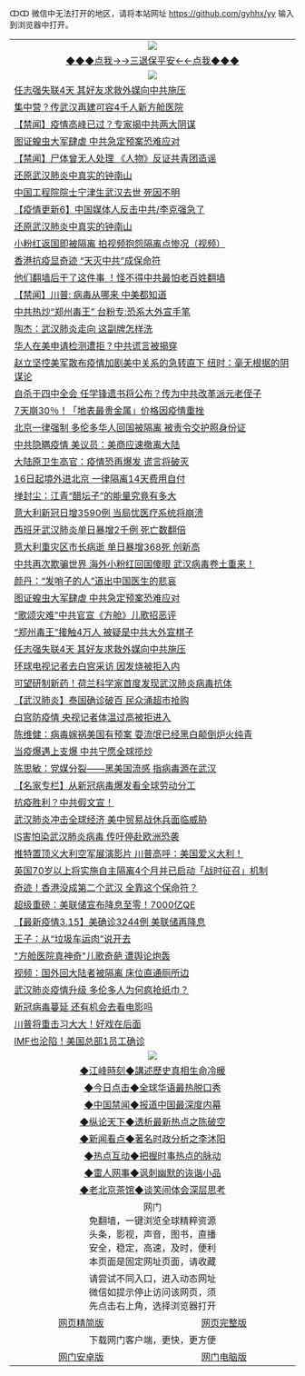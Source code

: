 ↀↀ 微信中无法打开的地区，请将本站网址 https://github.com/gyhhx/yy 输入到浏览器中打开。 

 <table>
  <tr>
    <td colspan="2" align=center><img src="https://github.com/gyhhx/image-upload/blob/master/3t%20(1).jpg"></td>
 </tr>
 <tr><td colspan="2" align="center"><a href="https://xfine.casa/oo.aspx?name=ogQuit&key=exgxucyqmkwgvwch&from=yy">◆◆◆点我→→三退保平安←←点我◆◆◆</a></td></tr>
  <tr>
    <td colspan="2" align=center><img src="https://cdn.jsdelivr.net/gh/gyoupiodf/im1/%E7%BD%91%E9%97%A8%E6%96%B0%E9%97%BB1.jpg"></td>
 </tr>
<tr><td colspan="2" align="left"><a href="https://xfine.casa/oo.aspx?name=c1143916&key=exgxucyqmkwgvwch&from=yy">任志强失联4天 其好友求救外媒向中共施压</a></td></tr>
<tr><td colspan="2" align="left"><a href="https://xfine.casa/oo.aspx?name=c1143909&key=exgxucyqmkwgvwch&from=yy">集中营？传武汉再建可容4千人新方舱医院</a></td></tr>
<tr><td colspan="2" align="left"><a href="https://xfine.casa/oo.aspx?name=c1143920&key=exgxucyqmkwgvwch&from=yy">【禁闻】疫情高峰已过？专家揭中共两大阴谋</a></td></tr>
<tr><td colspan="2" align="left"><a href="https://xfine.casa/oo.aspx?name=c1143907&key=exgxucyqmkwgvwch&from=yy">图证蝗虫大军肆虐 中共急定预案恐难应对</a></td></tr>
<tr><td colspan="2" align="left"><a href="https://xfine.casa/oo.aspx?name=c1143910&key=exgxucyqmkwgvwch&from=yy">【禁闻】尸体曾无人处理 《人物》反证共青团造谣</a></td></tr>
<tr><td colspan="2" align="left"><a href="https://xfine.casa/oo.aspx?name=c1143880&key=exgxucyqmkwgvwch&from=yy">还原武汉肺炎中真实的钟南山</a></td></tr>
<tr><td colspan="2" align="left"><a href="https://xfine.casa/oo.aspx?name=c1143915&key=exgxucyqmkwgvwch&from=yy">中国工程院院士宁津生武汉去世 死因不明</a></td></tr>
<tr><td colspan="2" align="left"><a href="https://xfine.casa/oo.aspx?name=c1141344&key=exgxucyqmkwgvwch&from=yy">【疫情更新6】中国媒体人反击中共/李克强急了</a></td></tr>
<tr><td colspan="2" align="left"><a href="https://xfine.casa/oo.aspx?name=c1143944&key=exgxucyqmkwgvwch&from=yy">还原武汉肺炎中真实的钟南山</a></td></tr>
<tr><td colspan="2" align="left"><a href="https://xfine.casa/oo.aspx?name=c1143922&key=exgxucyqmkwgvwch&from=yy">小粉红返国即被隔离 拍视频抱怨隔离点惨况（视频）</a></td></tr>
<tr><td colspan="2" align="left"><a href="https://xfine.casa/oo.aspx?name=c1143917&key=exgxucyqmkwgvwch&from=yy">香港抗疫显奇迹 “天灭中共”成保命符</a></td></tr>
<tr><td colspan="2" align="left"><a href="https://xfine.casa/oo.aspx?name=c1143943&key=exgxucyqmkwgvwch&from=yy">他们翻墙后干了这件事 ！怪不得中共最怕老百姓翻墙</a></td></tr>
<tr><td colspan="2" align="left"><a href="https://xfine.casa/oo.aspx?name=c1143923&key=exgxucyqmkwgvwch&from=yy">【禁闻】川普: 病毒从哪来 中美都知道</a></td></tr>
<tr><td colspan="2" align="left"><a href="https://xfine.casa/oo.aspx?name=c1143924&key=exgxucyqmkwgvwch&from=yy">中共热炒“郑州毒王” 台粉专:恐系大外宣手笔</a></td></tr>
<tr><td colspan="2" align="left"><a href="https://xfine.casa/oo.aspx?name=c1143932&key=exgxucyqmkwgvwch&from=yy">陶杰：武汉肺炎走向 这副牌怎样洗</a></td></tr>
<tr><td colspan="2" align="left"><a href="https://xfine.casa/oo.aspx?name=c1143926&key=exgxucyqmkwgvwch&from=yy">华人在美申请检测遭拒？中共谎言被揭穿</a></td></tr>
<tr><td colspan="2" align="left"><a href="https://xfine.casa/oo.aspx?name=c1143886&key=exgxucyqmkwgvwch&from=yy">赵立坚控美军散布疫情加剧美中关系的急转直下 纽时：毫无根据的阴谋论</a></td></tr>
<tr><td colspan="2" align="left"><a href="https://xfine.casa/oo.aspx?name=c1143945&key=exgxucyqmkwgvwch&from=yy">自杀于四中全会 任学锋遗书将公布？传为中共改革派元老侄子</a></td></tr>
<tr><td colspan="2" align="left"><a href="https://xfine.casa/oo.aspx?name=c1143869&key=exgxucyqmkwgvwch&from=yy">7天崩30％！「地表最贵金属」价格因疫情重挫</a></td></tr>
<tr><td colspan="2" align="left"><a href="https://xfine.casa/oo.aspx?name=c1143913&key=exgxucyqmkwgvwch&from=yy">北京一律强制 多伦多华人回国被隔离 被责令交护照身份证</a></td></tr>
<tr><td colspan="2" align="left"><a href="https://xfine.casa/oo.aspx?name=c1143912&key=exgxucyqmkwgvwch&from=yy">中共隐瞒疫情 美议员：美商应速撤离大陆</a></td></tr>
<tr><td colspan="2" align="left"><a href="https://xfine.casa/oo.aspx?name=c1143927&key=exgxucyqmkwgvwch&from=yy">大陆原卫生高官：疫情恐再爆发 谎言将破灭</a></td></tr>
<tr><td colspan="2" align="left"><a href="https://xfine.casa/oo.aspx?name=c1143900&key=exgxucyqmkwgvwch&from=yy">16日起境外进北京 一律隔离14天费用自付</a></td></tr>
<tr><td colspan="2" align="left"><a href="https://xfine.casa/oo.aspx?name=c1143928&key=exgxucyqmkwgvwch&from=yy">掸封尘：江青“醋坛子”的能量究竟有多大</a></td></tr>
<tr><td colspan="2" align="left"><a href="https://xfine.casa/oo.aspx?name=c1143914&key=exgxucyqmkwgvwch&from=yy">意大利新冠日增3590例 当局忧医疗系统将崩溃</a></td></tr>
<tr><td colspan="2" align="left"><a href="https://xfine.casa/oo.aspx?name=c1143918&key=exgxucyqmkwgvwch&from=yy">西班牙武汉肺炎单日暴增2千例 死亡数翻倍</a></td></tr>
<tr><td colspan="2" align="left"><a href="https://xfine.casa/oo.aspx?name=c1143911&key=exgxucyqmkwgvwch&from=yy">意大利重灾区市长病逝 单日暴增368死 创新高</a></td></tr>
<tr><td colspan="2" align="left"><a href="https://xfine.casa/oo.aspx?name=c1143942&key=exgxucyqmkwgvwch&from=yy">中共再次欺骗世界 海外小粉红回国傻眼 武汉病毒卷土重来！</a></td></tr>
<tr><td colspan="2" align="left"><a href="https://xfine.casa/oo.aspx?name=c1143883&key=exgxucyqmkwgvwch&from=yy">颜丹：“发哨子的人”道出中国医生的悲哀</a></td></tr>
<tr><td colspan="2" align="left"><a href="https://xfine.casa/oo.aspx?name=c1143891&key=exgxucyqmkwgvwch&from=yy">图证蝗虫大军肆虐 中共急定预案恐难应对</a></td></tr>
<tr><td colspan="2" align="left"><a href="https://xfine.casa/oo.aspx?name=c1143908&key=exgxucyqmkwgvwch&from=yy">“歌颂灾难”中共官宣《方舱》儿歌招恶评</a></td></tr>
<tr><td colspan="2" align="left"><a href="https://xfine.casa/oo.aspx?name=c1143953&key=exgxucyqmkwgvwch&from=yy">“郑州毒王”接触4万人 被疑是中共大外宣棋子</a></td></tr>
<tr><td colspan="2" align="left"><a href="https://xfine.casa/oo.aspx?name=c1143941&key=exgxucyqmkwgvwch&from=yy">任志强失联4天 其好友求救外媒向中共施压</a></td></tr>
<tr><td colspan="2" align="left"><a href="https://xfine.casa/oo.aspx?name=c1143892&key=exgxucyqmkwgvwch&from=yy">环球电视记者去白宫采访 因发烧被拒入内</a></td></tr>
<tr><td colspan="2" align="left"><a href="https://xfine.casa/oo.aspx?name=c1143905&key=exgxucyqmkwgvwch&from=yy">可望研制新药！荷兰科学家首度发现武汉肺炎病毒抗体</a></td></tr>
<tr><td colspan="2" align="left"><a href="https://xfine.casa/oo.aspx?name=c1143968&key=exgxucyqmkwgvwch&from=yy">【武汉肺炎】泰国确诊破百 民众涌超市抢购</a></td></tr>
<tr><td colspan="2" align="left"><a href="https://xfine.casa/oo.aspx?name=c1143906&key=exgxucyqmkwgvwch&from=yy">白宫防疫情 央视记者体温过高被拒进入</a></td></tr>
<tr><td colspan="2" align="left"><a href="https://xfine.casa/oo.aspx?name=c1143949&key=exgxucyqmkwgvwch&from=yy">陈维健：病毒嫁祸美国有预案 耍流氓已经黑白颠倒炉火纯青</a></td></tr>
<tr><td colspan="2" align="left"><a href="https://xfine.casa/oo.aspx?name=c1143948&key=exgxucyqmkwgvwch&from=yy">当疫爆遇上支爆 中共宁愿全球揽炒</a></td></tr>
<tr><td colspan="2" align="left"><a href="https://xfine.casa/oo.aspx?name=c1143984&key=exgxucyqmkwgvwch&from=yy">陈思敏：党媒分裂——黑美国流感 指病毒源在武汉</a></td></tr>
<tr><td colspan="2" align="left"><a href="https://xfine.casa/oo.aspx?name=c1143938&key=exgxucyqmkwgvwch&from=yy">【名家专栏】从新冠病毒爆发看全球劳动分工</a></td></tr>
<tr><td colspan="2" align="left"><a href="https://xfine.casa/oo.aspx?name=c1143947&key=exgxucyqmkwgvwch&from=yy">抗疫胜利？中共假文宣！</a></td></tr>
<tr><td colspan="2" align="left"><a href="https://xfine.casa/oo.aspx?name=c1143884&key=exgxucyqmkwgvwch&from=yy">武汉肺炎冲击全球经济 美中贸易战休兵面临威胁</a></td></tr>
<tr><td colspan="2" align="left"><a href="https://xfine.casa/oo.aspx?name=c1143876&key=exgxucyqmkwgvwch&from=yy">IS害怕染武汉肺炎病毒 传吁停赴欧洲恐袭</a></td></tr>
<tr><td colspan="2" align="left"><a href="https://xfine.casa/oo.aspx?name=c1143887&key=exgxucyqmkwgvwch&from=yy">推特置顶义大利空军展演影片 川普高呼：美国爱义大利！</a></td></tr>
<tr><td colspan="2" align="left"><a href="https://xfine.casa/oo.aspx?name=c1143897&key=exgxucyqmkwgvwch&from=yy">英国70岁以上将实施自主隔离4个月并已启动「战时征召」机制</a></td></tr>
<tr><td colspan="2" align="left"><a href="https://xfine.casa/oo.aspx?name=c1143976&key=exgxucyqmkwgvwch&from=yy">奇迹！香港没成第二个武汉 全靠这个保命符？</a></td></tr>
<tr><td colspan="2" align="left"><a href="https://xfine.casa/oo.aspx?name=c1143939&key=exgxucyqmkwgvwch&from=yy">超级重磅：美联储宣布降息至零！7000亿QE</a></td></tr>
<tr><td colspan="2" align="left"><a href="https://xfine.casa/oo.aspx?name=c1143625&key=exgxucyqmkwgvwch&from=yy">【最新疫情3.15】美确诊3244例 美联储再降息</a></td></tr>
<tr><td colspan="2" align="left"><a href="https://xfine.casa/oo.aspx?name=c1143921&key=exgxucyqmkwgvwch&from=yy">王子：从“垃圾车运肉”说开去</a></td></tr>
<tr><td colspan="2" align="left"><a href="https://xfine.casa/oo.aspx?name=c1143973&key=exgxucyqmkwgvwch&from=yy">&quot;方舱医院真神奇&quot;儿歌奇葩 遭舆论炮轰</a></td></tr>
<tr><td colspan="2" align="left"><a href="https://xfine.casa/oo.aspx?name=c1143936&key=exgxucyqmkwgvwch&from=yy">视频：国外回大陆者被隔离 床位直通厕所边</a></td></tr>
<tr><td colspan="2" align="left"><a href="https://xfine.casa/oo.aspx?name=c1143940&key=exgxucyqmkwgvwch&from=yy">武汉肺炎疫情升级 多伦多人为何疯抢纸巾？</a></td></tr>
<tr><td colspan="2" align="left"><a href="https://xfine.casa/oo.aspx?name=c1143881&key=exgxucyqmkwgvwch&from=yy">新冠病毒蔓延 还有机会去看电影吗</a></td></tr>
<tr><td colspan="2" align="left"><a href="https://xfine.casa/oo.aspx?name=c1143963&key=exgxucyqmkwgvwch&from=yy">川普将重击习大大！好戏在后面</a></td></tr>
<tr><td colspan="2" align="left"><a href="https://xfine.casa/oo.aspx?name=c1143875&key=exgxucyqmkwgvwch&from=yy">IMF也沦陷！美国总部1员工确诊</a></td></tr>
 
 <tr>
   <td colspan="2" align=center><img src="https://cdn.jsdelivr.net/gh/gyoupiodf/im1/jf-1.jpg"></td>
  </tr>
   <tr>
   <td colspan="2" align=center> 
<a href="https://xfine.casa/oo.aspx?name=c922850&key=exgxucyqmkwgvwch&from=yy&tag=9877">◆江峰時刻◆講述歷史真相生命冷暖</a><br/>
    </td>
  </tr>
   <tr>
   <td colspan="2" align=center> 
<a href="https://xfine.casa/oo.aspx?name=c816850&key=exgxucyqmkwgvwch&from=yy&tag=9877">◆今日点击◆全球华语最热脱口秀</a><br/>
    </td>
  </tr>
  <tr>
  <td colspan="2" align=center>
<a href="https://xfine.casa/oo.aspx?name=c816860&key=exgxucyqmkwgvwch&from=yy&tag=99733110">◆中国禁闻◆报道中国最深度内幕</a><br/>
   </tr>
  <tr>
     <td colspan="2" align=center>
<a href="https://xfine.casa/oo.aspx?name=c816855&key=exgxucyqmkwgvwch&from=yy&tag=997110">◆纵论天下◆透析最新热点之陈破空</a><br/>
   </tr>
   <tr>
      <td colspan="2" align=center>
<a href="https://xfine.casa/oo.aspx?name=c838308&key=exgxucyqmkwgvwch&from=yy&tag=9973110">◆新闻看点◆著名时政分析之李沐阳</a><br/>
   </tr>
   <tr>
     <td colspan="2" align=center>
<a href="https://xfine.casa/oo.aspx?name=c816852&key=exgxucyqmkwgvwch&from=yy&tag=9733110">◆热点互动◆把握时事热点的脉动</a><br/>
   </tr>
   <tr>
      <td colspan="2" align=center>
<a href="https://xfine.casa/oo.aspx?name=c816694&key=exgxucyqmkwgvwch&from=yy&tag=93310">◆雷人网事◆讽刺幽默的诙谐小品</a><br/>
   </tr>
   <tr>
    <td colspan="2" align=center>
<a href="https://xfine.casa/oo.aspx?name=c816650&key=exgxucyqmkwgvwch&from=yy&tag=9973110">◆老北京茶馆◆谈笑间体会深层思考</a><br/>
   </tr>
<tr>
    <td colspan="2" align="center">网门<br/>免翻墙，一键浏览全球精粹资源<br/>头条，影视，声音，图书，直播<br/>安全，稳定，高速，及时，便利<br/>本页面是固定网址页面，请收藏</td>
  <tr>
  <tr>
    <td colspan="2" align="center">请尝试不同入口，进入动态网址<br/>微信如提示停止访问该网页，须<br/>先点击右上角，选择浏览器打开</td>
  <tr>  
  <tr>
    <td align="center"><a href="https://gitcdn.xyz/repo/otiny/up/master/show002.htm">网页精简版</a></td>
    <td align="center"><a href="https://gitcdn.xyz/repo/otiny/up/master/show001.htm">网页完整版</a></td>
  </tr>
  <tr>
    <td colspan="2" align="center">下载网门客户端，更快，更方便</td>
  <tr>
  <tr>
    <td align="center"><a href="https://raw.githubusercontent.com/opipe/up/master/oGatea.apk">网门安卓版</a></td>
    <td align="center"><a href="https://raw.githubusercontent.com/opipe/up/master/oGate.zip">网门电脑版</a></td>
  </tr>

</table>
